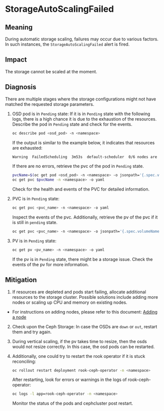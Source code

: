 # StorageAutoScalingFailed

## Meaning

During automatic storage scaling, failures may occur due to various factors. In
such instances, the `StorageAutoScalingFailed` alert is fired.

## Impact

The storage cannot be scaled at the moment.

## Diagnosis

There are multiple stages where the storage configurations might not have matched
the requested storage parameters.

1. OSD pod is in `Pending` state:
    If it is in `Pending` state with the following logs, there is a high chance
    it is due to the exhaustion of the resources. Describe the pod in `Pending`
    state and check for the events.
    ```bash
    oc describe pod <osd_pod> -n <namespace>
    ```

    If the output is similar to the example below, it indicates that resources
    are exhausted:
    ```bash
    Warning  FailedScheduling  3m53s  default-scheduler  0/6 nodes are available: 1 Insufficient cpu, 2 node(s) didn't match Pod's node affinity/selector, 3 node(s) had untolerated taint {node-role.kubernetes.io/master: }. preemption: 0/6 nodes are available: 1 Insufficient cpu, 5 Preemption is not helpful for scheduling.
    ```

    If there are no errors, retrieve the pvc of the pod in `Pending` state.
    ```bash
    pvcName=$(oc get pod <osd_pod> -n <namespace> -o jsonpath='{.spec.volumes[*].persistentVolumeClaim.claimName}')
    oc get pvc $pvcName -n <namespace> -o yaml
    ```
    Check for the health and events of the PVC for detailed information.

2. PVC is in `Pending` state:

    ```bash
    oc get pvc <pvc_name> -n <namespace> -o yaml
    ```

    Inspect the events of the pvc. Additionally, retrieve the pv of the pvc if
    it is still in `pending` state.
    ```bash
    oc get pvc <pvc_name> -n <namespace> -o jsonpath='{.spec.volumeName}'
    ```

3. PV is in `Pending` state:
    ```bash
    oc get pv <pv_name> -n <namespace> -o yaml
    ```
    If the pv is in `Pending` state, there might be a storage issue. Check the
    events of the pv for more information.

## Mitigation

1. If resources are depleted and pods start failing, allocate additional
resources to the storage cluster. Possible solutions include adding more nodes
or scaling up CPU and memory on existing nodes.
- For instructions on adding nodes, please refer to this document: [Adding a node](https://docs.redhat.com/en/documentation/red_hat_openshift_data_foundation/latest/html-single/scaling_storage/index#adding_a_node)

2. Check upon the Ceph Storage: In case the OSDs are `down` or `out`, restart them
and try again.

3. During vertical scaling, if the pv takes time to resize, then the osds would not
resize correctly. In this case, the osd pods can be restarted.

4. Additionally, one could try to restart the rook operator if it is stuck reconciling:
    ```bash
    oc rollout restart deployment rook-ceph-operator -n <namespace>
    ```

    After restarting, look for errors or warnings in the logs of rook-ceph-operator:
    ```bash
    oc logs -l app=rook-ceph-operator -n <namespace>
    ```
    Monitor the status of the pods and cephcluster post restart.
